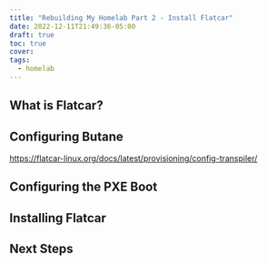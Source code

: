 ```yaml
---
title: "Rebuilding My Homelab Part 2 - Install Flatcar"
date: 2022-12-11T21:49:36-05:00
draft: true
toc: true
cover: 
tags:
  - homelab
---
```


## What is Flatcar?

## Configuring Butane

https://flatcar-linux.org/docs/latest/provisioning/config-transpiler/

## Configuring the PXE Boot

## Installing Flatcar

## Next Steps
